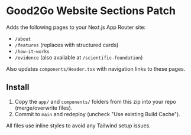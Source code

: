 # Good2Go Website Sections Patch

Adds the following pages to your Next.js App Router site:
- `/about`
- `/features` (replaces with structured cards)
- `/how-it-works`
- `/evidence`  (also available at `/scientific-foundation`)

Also updates `components/Header.tsx` with navigation links to these pages.

## Install
1) Copy the `app/` and `components/` folders from this zip into your repo (merge/overwrite files).
2) Commit to `main` and redeploy (uncheck "Use existing Build Cache").

All files use inline styles to avoid any Tailwind setup issues.
